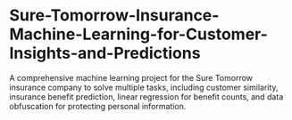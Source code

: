 # Sure-Tomorrow-Insurance-Machine-Learning-for-Customer-Insights-and-Predictions
A comprehensive machine learning project for the Sure Tomorrow insurance company to solve multiple tasks, including customer similarity, insurance benefit prediction, linear regression for benefit counts, and data obfuscation for protecting personal information.
